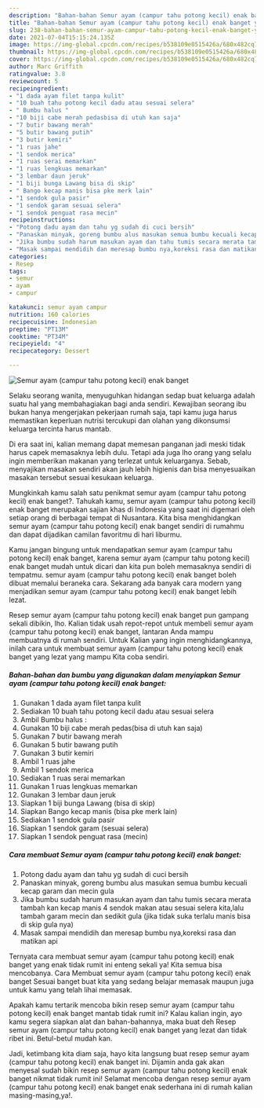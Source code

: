 ```yaml
---
description: "Bahan-bahan Semur ayam (campur tahu potong kecil) enak banget yang nikmat dan Mudah Dibuat"
title: "Bahan-bahan Semur ayam (campur tahu potong kecil) enak banget yang nikmat dan Mudah Dibuat"
slug: 238-bahan-bahan-semur-ayam-campur-tahu-potong-kecil-enak-banget-yang-nikmat-dan-mudah-dibuat
date: 2021-07-04T15:15:24.135Z
image: https://img-global.cpcdn.com/recipes/b538109e0515426a/680x482cq70/semur-ayam-campur-tahu-potong-kecil-enak-banget-foto-resep-utama.jpg
thumbnail: https://img-global.cpcdn.com/recipes/b538109e0515426a/680x482cq70/semur-ayam-campur-tahu-potong-kecil-enak-banget-foto-resep-utama.jpg
cover: https://img-global.cpcdn.com/recipes/b538109e0515426a/680x482cq70/semur-ayam-campur-tahu-potong-kecil-enak-banget-foto-resep-utama.jpg
author: Marc Griffith
ratingvalue: 3.8
reviewcount: 5
recipeingredient:
- "1 dada ayam filet tanpa kulit"
- "10 buah tahu potong kecil dadu atau sesuai selera"
- " Bumbu halus "
- "10 biji cabe merah pedasbisa di utuh kan saja"
- "7 butir bawang merah"
- "5 butir bawang putih"
- "3 butir kemiri"
- "1 ruas jahe"
- "1 sendok merica"
- "1 ruas serai memarkan"
- "1 ruas lengkuas memarkan"
- "3 lembar daun jeruk"
- "1 biji bunga Lawang bisa di skip"
- " Bango kecap manis bisa pke merk lain"
- "1 sendok gula pasir"
- "1 sendok garam sesuai selera"
- "1 sendok penguat rasa mecin"
recipeinstructions:
- "Potong dadu ayam dan tahu yg sudah di cuci bersih"
- "Panaskan minyak, goreng bumbu alus masukan semua bumbu kecuali kecap garam dan mecin gula"
- "Jika bumbu sudah harum masukan ayam dan tahu tumis secara merata tambah kan kecap manis 4 sendok makan atau sesuai selera kita,lalu tambah garam mecin dan sedikit gula (jika tidak suka terlalu manis bisa di skip gula nya)"
- "Masak sampai mendidih dan meresap bumbu nya,koreksi rasa dan matikan api"
categories:
- Resep
tags:
- semur
- ayam
- campur

katakunci: semur ayam campur 
nutrition: 160 calories
recipecuisine: Indonesian
preptime: "PT13M"
cooktime: "PT34M"
recipeyield: "4"
recipecategory: Dessert

---
```



![Semur ayam (campur tahu potong kecil) enak banget](https://img-global.cpcdn.com/recipes/b538109e0515426a/680x482cq70/semur-ayam-campur-tahu-potong-kecil-enak-banget-foto-resep-utama.jpg)

Selaku seorang wanita, menyuguhkan hidangan sedap buat keluarga adalah suatu hal yang membahagiakan bagi anda sendiri. Kewajiban seorang ibu bukan hanya mengerjakan pekerjaan rumah saja, tapi kamu juga harus memastikan keperluan nutrisi tercukupi dan olahan yang dikonsumsi keluarga tercinta harus mantab.

Di era  saat ini, kalian memang dapat memesan panganan jadi meski tidak harus capek memasaknya lebih dulu. Tetapi ada juga lho orang yang selalu ingin memberikan makanan yang terlezat untuk keluarganya. Sebab, menyajikan masakan sendiri akan jauh lebih higienis dan bisa menyesuaikan masakan tersebut sesuai kesukaan keluarga. 



Mungkinkah kamu salah satu penikmat semur ayam (campur tahu potong kecil) enak banget?. Tahukah kamu, semur ayam (campur tahu potong kecil) enak banget merupakan sajian khas di Indonesia yang saat ini digemari oleh setiap orang di berbagai tempat di Nusantara. Kita bisa menghidangkan semur ayam (campur tahu potong kecil) enak banget sendiri di rumahmu dan dapat dijadikan camilan favoritmu di hari liburmu.

Kamu jangan bingung untuk mendapatkan semur ayam (campur tahu potong kecil) enak banget, karena semur ayam (campur tahu potong kecil) enak banget mudah untuk dicari dan kita pun boleh memasaknya sendiri di tempatmu. semur ayam (campur tahu potong kecil) enak banget boleh dibuat memalui beraneka cara. Sekarang ada banyak cara modern yang menjadikan semur ayam (campur tahu potong kecil) enak banget lebih lezat.

Resep semur ayam (campur tahu potong kecil) enak banget pun gampang sekali dibikin, lho. Kalian tidak usah repot-repot untuk membeli semur ayam (campur tahu potong kecil) enak banget, lantaran Anda mampu membuatnya di rumah sendiri. Untuk Kalian yang ingin menghidangkannya, inilah cara untuk membuat semur ayam (campur tahu potong kecil) enak banget yang lezat yang mampu Kita coba sendiri.

<!--inarticleads1-->

##### Bahan-bahan dan bumbu yang digunakan dalam menyiapkan Semur ayam (campur tahu potong kecil) enak banget:

1. Gunakan 1 dada ayam filet tanpa kulit
1. Sediakan 10 buah tahu potong kecil dadu atau sesuai selera
1. Ambil  Bumbu halus :
1. Gunakan 10 biji cabe merah pedas(bisa di utuh kan saja)
1. Gunakan 7 butir bawang merah
1. Gunakan 5 butir bawang putih
1. Gunakan 3 butir kemiri
1. Ambil 1 ruas jahe
1. Ambil 1 sendok merica
1. Sediakan 1 ruas serai memarkan
1. Gunakan 1 ruas lengkuas memarkan
1. Gunakan 3 lembar daun jeruk
1. Siapkan 1 biji bunga Lawang (bisa di skip)
1. Siapkan  Bango kecap manis (bisa pke merk lain)
1. Sediakan 1 sendok gula pasir
1. Siapkan 1 sendok garam (sesuai selera)
1. Siapkan 1 sendok penguat rasa (mecin)




<!--inarticleads2-->

##### Cara membuat Semur ayam (campur tahu potong kecil) enak banget:

1. Potong dadu ayam dan tahu yg sudah di cuci bersih
1. Panaskan minyak, goreng bumbu alus masukan semua bumbu kecuali kecap garam dan mecin gula
1. Jika bumbu sudah harum masukan ayam dan tahu tumis secara merata tambah kan kecap manis 4 sendok makan atau sesuai selera kita,lalu tambah garam mecin dan sedikit gula (jika tidak suka terlalu manis bisa di skip gula nya)
1. Masak sampai mendidih dan meresap bumbu nya,koreksi rasa dan matikan api




Ternyata cara membuat semur ayam (campur tahu potong kecil) enak banget yang enak tidak rumit ini enteng sekali ya! Kita semua bisa mencobanya. Cara Membuat semur ayam (campur tahu potong kecil) enak banget Sesuai banget buat kita yang sedang belajar memasak maupun juga untuk kamu yang telah lihai memasak.

Apakah kamu tertarik mencoba bikin resep semur ayam (campur tahu potong kecil) enak banget mantab tidak rumit ini? Kalau kalian ingin, ayo kamu segera siapkan alat dan bahan-bahannya, maka buat deh Resep semur ayam (campur tahu potong kecil) enak banget yang lezat dan tidak ribet ini. Betul-betul mudah kan. 

Jadi, ketimbang kita diam saja, hayo kita langsung buat resep semur ayam (campur tahu potong kecil) enak banget ini. Dijamin anda gak akan menyesal sudah bikin resep semur ayam (campur tahu potong kecil) enak banget nikmat tidak rumit ini! Selamat mencoba dengan resep semur ayam (campur tahu potong kecil) enak banget enak sederhana ini di rumah kalian masing-masing,ya!.

